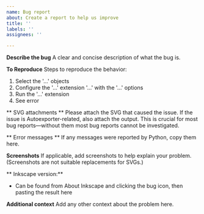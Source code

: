 ```yaml
---
name: Bug report
about: Create a report to help us improve
title: ''
labels: ''
assignees: ''

---
```


**Describe the bug**
A clear and concise description of what the bug is.

**To Reproduce**
Steps to reproduce the behavior:
1. Select the '...' objects
2. Configure the '...' extension '...' with the '...' options
3. Run the '...' extension
4. See error

** SVG attachments **
Please attach the SVG that caused the issue. If the issue is Autoexporter-related, also attach the output. This is crucial for most bug reports—without them most bug reports cannot be investigated.

** Error messages **
If any messages were reported by Python, copy them here.

**Screenshots**
If applicable, add screenshots to help explain your problem. (Screenshots are not suitable replacements for SVGs.)

** Inkscape version:**
 - Can be found from About Inkscape and clicking the bug icon, then pasting the result here

**Additional context**
Add any other context about the problem here.
